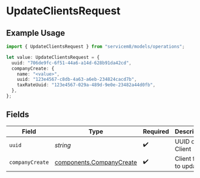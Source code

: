 # UpdateClientsRequest

## Example Usage

```typescript
import { UpdateClientsRequest } from "servicem8/models/operations";

let value: UpdateClientsRequest = {
  uuid: "706de9fc-6f51-44a6-a14d-628b91da42cd",
  companyCreate: {
    name: "<value>",
    uuid: "123e4567-c8db-4a63-a6eb-234824cacd7b",
    taxRateUuid: "123e4567-029a-489d-9e0e-23482a44d0fb",
  },
};
```

## Fields

| Field                                                                | Type                                                                 | Required                                                             | Description                                                          |
| -------------------------------------------------------------------- | -------------------------------------------------------------------- | -------------------------------------------------------------------- | -------------------------------------------------------------------- |
| `uuid`                                                               | *string*                                                             | :heavy_check_mark:                                                   | UUID of the Client                                                   |
| `companyCreate`                                                      | [components.CompanyCreate](../../models/components/companycreate.md) | :heavy_check_mark:                                                   | Client fields to update                                              |